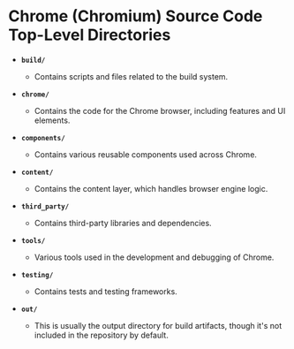 # Chrome (Chromium) Source Code Top-Level Directories

- **`build/`**
  - Contains scripts and files related to the build system.
  
- **`chrome/`**
  - Contains the code for the Chrome browser, including features and UI elements.
  
- **`components/`**
  - Contains various reusable components used across Chrome.
  
- **`content/`**
  - Contains the content layer, which handles browser engine logic.
  
- **`third_party/`**
  - Contains third-party libraries and dependencies.
  
- **`tools/`**
  - Various tools used in the development and debugging of Chrome.
  
- **`testing/`**
  - Contains tests and testing frameworks.
  
- **`out/`**
  - This is usually the output directory for build artifacts, though it's not included in the repository by default.
